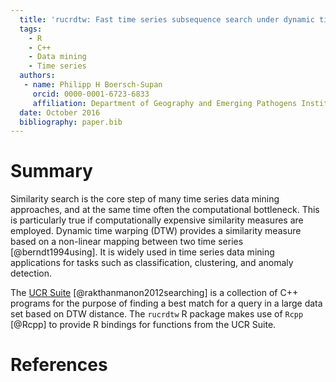 ```yaml
---
  title: 'rucrdtw: Fast time series subsequence search under dynamic time warping in R'
  tags:
    - R
    - C++
    - Data mining
    - Time series
  authors:
   - name: Philipp H Boersch-Supan
     orcid: 0000-0001-6723-6833
     affiliation: Department of Geography and Emerging Pathogens Institute, University of Florida
  date: October 2016
  bibliography: paper.bib
---
```


  # Summary
  Similarity search is the core step of many time series data mining approaches, and at the same time often the computational bottleneck. 
  This is particularly true if computationally expensive similarity measures are employed.
  Dynamic time warping (DTW) provides a similarity measure based on a non-linear mapping between two time series [@berndt1994using].
  It is widely used in time series data mining applications for tasks such as classification, clustering, and anomaly detection.
  
  The [UCR Suite](http://www.cs.ucr.edu/~eamonn/UCRsuite.html) [@rakthanmanon2012searching] is a collection of C++ programs for the purpose of finding a best match for a query in a large data set based on DTW distance. 
  The `rucrdtw` R package makes use of `Rcpp` [@Rcpp] to provide R bindings for functions from the UCR Suite.
  
  # References
  
